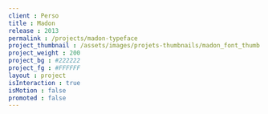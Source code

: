 ```yaml
---
client : Perso
title : Madon
release : 2013
permalink : /projects/madon-typeface
project_thumbnail : /assets/images/projets-thumbnails/madon_font_thumb.png
project_weight : 200
project_bg : #222222
project_fg : #FFFFFF
layout : project
isInteraction : true
isMotion : false
promoted : false
---
```

